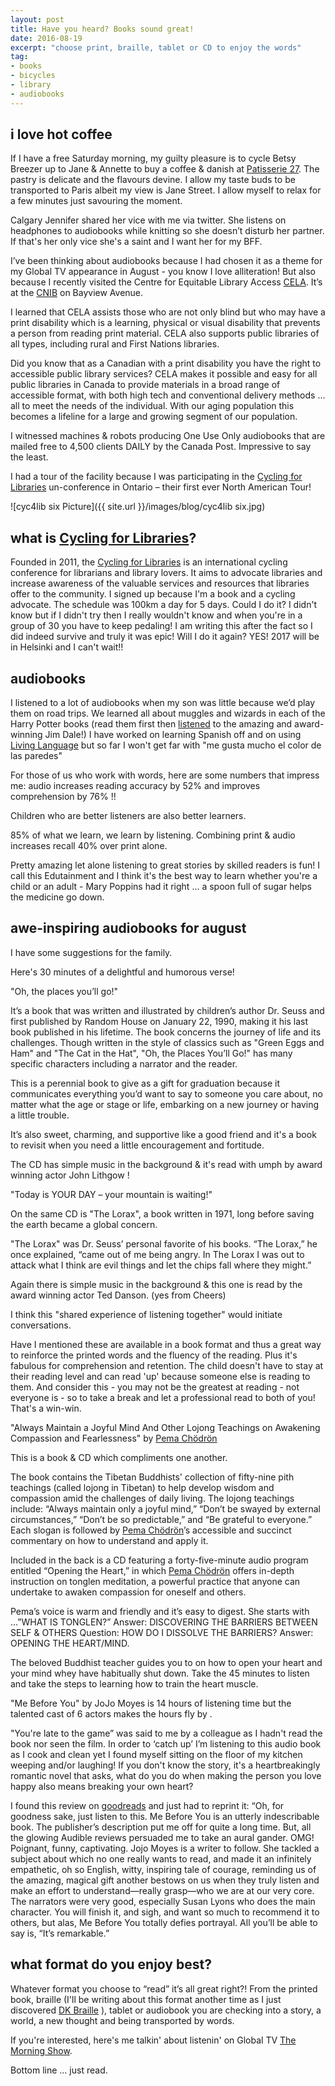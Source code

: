 ```yaml
---
layout: post
title: Have you heard? Books sound great!
date: 2016-08-19
excerpt: "choose print, braille, tablet or CD to enjoy the words"
tag:
- books
- bicycles
- library
- audiobooks
---
```


## i love hot coffee

If I have a free Saturday morning, my guilty pleasure is to cycle Betsy Breezer up to Jane & Annette to buy a coffee & danish at [Patisserie 27](http://www.patisserie27.com/). The pastry is delicate and the flavours devine. I allow my taste buds to be transported to Paris albeit my view is Jane Street.  I allow myself to relax for a few minutes just savouring the moment.

Calgary Jennifer shared her vice with me via twitter. She listens on headphones to audiobooks while knitting so she doesn’t disturb her partner. If that's her only vice she's a saint and I want her for my BFF.

I’ve been thinking about audiobooks because I had chosen it as a theme for my Global TV appearance in August - you know I love alliteration!  But also because I recently visited the Centre for Equitable Library Access [CELA](http://iguana.celalibrary.ca/iguana/www.main.cls?surl=CELA-home&lang=eng&theme=reset). It’s at the [CNIB](http://www.cnib.ca/en/Pages/default.aspx) on Bayview Avenue.

I learned that CELA assists those who are not only blind but who may have a print disability which is a learning, physical or visual disability that prevents a person from reading print material. CELA also supports public libraries of all types, including rural and First Nations libraries.

Did you know that as a Canadian with a print disability you have the right to accessible public library services? CELA makes it possible and easy for all public libraries in Canada to provide materials in a broad range of accessible format, with both high tech and conventional delivery methods ... all to meet the needs of the individual.  With our aging population this becomes a lifeline for a large and growing segment of our population.

I witnessed machines & robots producing One Use Only audiobooks that are mailed free to 4,500 clients DAILY by the Canada Post. Impressive to say the least.

I had a tour of the facility because I was participating in the [Cycling for Libraries] un-conference in Ontario – their first ever North American Tour!

![cyc4lib six Picture]({{ site.url }}/images/blog/cyc4lib six.jpg)

## what is [Cycling for Libraries]?

Founded in 2011, the [Cycling for Libraries] is an international cycling conference for librarians and library lovers. It aims to advocate libraries and increase awareness of the valuable services and resources that libraries offer to the community. I signed up because I'm a book and a cycling advocate. The schedule was 100km a day for 5 days.  Could I do it? I didn't know but if I didn't try then I really wouldn't know and when you're in a group of 30 you have to keep pedaling! I am writing this after the fact so I did indeed survive and truly it was epic! Will I do it again? YES! 2017 will be in Helsinki and I can't wait!!

## audiobooks

I listened to a lot of audiobooks when my son was little because we’d play them on road trips. We learned all about muggles and wizards in each of the Harry Potter books (read them first then [listened](http://www.audible.com/pd/Kids/Harry-Potter-and-the-Sorcerers-Stone-Book-1-Audiobook/B017V4IM1G/ref=a_mt_HarryP_c4_1_1_i?ie=UTF8&pf_rd_r=03JT1B1M4N9SZZKFX69D&pf_rd_m=A2ZO8JX97D5MN9&pf_rd_t=101&pf_rd_i=HarryPotterAudio&pf_rd_p=2292811862&pf_rd_s=center-4) to the amazing and award-winning Jim Dale!) I have worked on learning Spanish off and on using [Living Language](http://www.livinglanguage.com/products/spanish/) but so far I won't get far with "me gusta mucho el color de las paredes"

For those of us who work with words, here are some numbers that impress me:
audio increases reading accuracy by 52% and improves comprehension by 76% !!

Children who are better listeners are also better learners.

85% of what we learn, we learn by listening. Combining print & audio increases recall 40% over print alone.

Pretty amazing let alone listening to great stories by skilled readers is fun!  I call this Edutainment and I think it's the best way to learn whether you're a child or an adult - Mary Poppins had it right ... a spoon full of sugar helps the medicine go down.

## awe-inspiring audiobooks for august

 I have some suggestions for the family.

Here's 30 minutes of a delightful and humorous verse!

"Oh, the places you’ll go!"

It’s a book that was written and illustrated by children’s author Dr. Seuss and first published by Random House on January 22, 1990, making it his last book published in his lifetime. The book concerns the journey of life and its challenges. Though written in the style of classics such as "Green Eggs and Ham" and "The Cat in the Hat", "Oh, the Places You’ll Go!" has many specific characters including a narrator and the reader.

This is a perennial book to give as a gift for graduation because it communicates everything you’d want to say to someone you care about, no matter what the age or stage or life, embarking on a new journey or having a little trouble.

 It’s also sweet, charming, and supportive like a good friend and it's a book to revisit when you need a little encouragement and fortitude.

 The CD has simple music in the background & it's read with umph by award winning actor John Lithgow !

"Today is YOUR DAY – your mountain is waiting!"

On the same CD is "The Lorax", a book written in 1971, long before saving the earth became a global concern.

"The Lorax" was Dr. Seuss’ personal favorite of his books. “The Lorax,” he once explained, “came out of me being angry. In The Lorax I was out to attack what I think are evil things and let the chips fall where they might.”

Again there is simple music in the background & this one is read by the award winning actor Ted Danson. (yes from Cheers)

I think this "shared experience of listening together" would initiate conversations.

Have I mentioned these are available in a book format and thus a great way to reinforce the printed words and the fluency of the reading. Plus it's fabulous for comprehension and retention. The child doesn't have to stay at their reading level and can read 'up' because someone else is reading to them. And consider this - you may not be the greatest at reading - not everyone is - so to take a break and let a professional read to both of you! That's a win-win.

"Always Maintain a Joyful Mind
And Other Lojong Teachings on Awakening Compassion and Fearlessness" by [Pema Chödrön](http://pemachodronfoundation.org/)

This is a book & CD which compliments one another.

The book contains the Tibetan Buddhists' collection of fifty-nine pith teachings (called lojong in Tibetan) to help develop wisdom and compassion amid the challenges of daily living. The lojong teachings include: “Always maintain only a joyful mind,” “Don’t be swayed by external circumstances,” “Don’t be so predictable,” and “Be grateful to everyone.” Each slogan is followed by [Pema Chödrön]’s accessible and succinct commentary on how to understand and apply it.

Included in the back is a CD featuring a forty-five-minute audio program entitled “Opening the Heart,” in which [Pema Chödrön] offers in-depth instruction on tonglen meditation, a powerful practice that anyone can undertake to awaken compassion for oneself and others.

Pema’s voice is warm and friendly and it’s easy to digest. She starts with …”WHAT IS TONGLEN?”
Answer: DISCOVERING THE BARRIERS BETWEEN SELF & OTHERS
Question: HOW DO I DISSOLVE THE BARRIERS?
Answer: OPENING THE HEART/MIND.

The beloved Buddhist teacher guides you to on how to open your heart and your mind whey have habitually shut down.  Take the 45 minutes to listen and take the steps to learning how to train the heart muscle.

"Me Before You" by JoJo Moyes is 14 hours of listening time but the talented cast of 6 actors makes the hours fly by .

"You're late to the game” was said to me by a colleague as I hadn't read the book nor seen the film. In order to ‘catch up’ I’m listening to this audio book as I cook and clean yet I found myself sitting on the floor of my kitchen weeping and/or laughing! If you don't know the story, it's a heartbreakingly romantic novel that asks, what do you do when making the person you love happy also means breaking your own heart?

I found this review on [goodreads](https://www.goodreads.com/book/show/15507958-me-before-you) and just had to reprint it:
“Oh, for goodness sake, just listen to this.
Me Before You is an utterly indescribable book. The publisher’s description put me off for quite a long time. But, all the glowing Audible reviews persuaded me to take an aural gander. OMG! Poignant, funny, captivating. Jojo Moyes is a writer to follow. She tackled a subject about which no one really wants to read, and made it an infinitely empathetic, oh so English, witty, inspiring tale of courage, reminding us of the amazing, magical gift another bestows on us when they truly listen and make an effort to understand—really grasp—who we are at our very core.
The narrators were very good, especially Susan Lyons who does the main character. You will finish it, and sigh, and want so much to recommend it to others, but alas, Me Before You totally defies portrayal. All you’ll be able to say is, “It’s remarkable.”

## what format do you enjoy best?

Whatever format you choose to “read” it’s all great right?! From the printed book, braille (I'll be writing about this format another time as I just discovered [DK Braille](https://www.youtube.com/watch?v=dvtagYtJlt0) ), tablet or audiobook you are checking into a story, a world, a new thought and being transported by words.  

If you're interested, here's me talkin' about listenin' on Global TV [The Morning Show](http://globalnews.ca/video/2887566/janet-joy-wilsons-august-book-picks ).

Bottom line … just read.

[Cycling for Libraries]: http://www.cyclingforlibraries.org/
[Pema Chödrön]: http://pemachodronfoundation.org/
